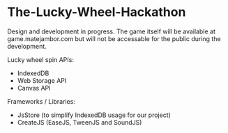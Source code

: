 # The-Lucky-Wheel-Hackathon
Design and development in progress.
The game itself will be available at game.matejambor.com but will not be accessable for the public during the development.

Lucky wheel spin APIs:
- IndexedDB
- Web Storage API
- Canvas API

Frameworks / Libraries:
- JsStore (to simplify IndexedDB usage for our project)
- CreateJS (EaseJS, TweenJS and SoundJS)
